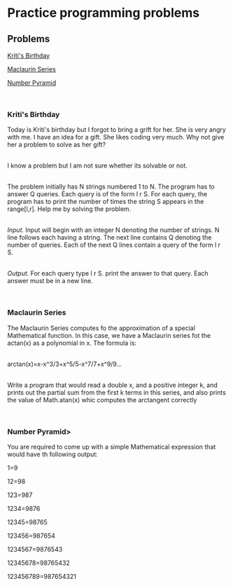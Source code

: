 # Practice programming problems
<h2>Problems</h2>
<a href="kriti">Kriti's Birthday</a><p>
<a href="maclaurin">Maclaurin Series</a><p>
<a href="pyramid">Number Pyramid</a><p>
</br>

<a name="kriti"></a>
<h3>Kriti's Birthday</h3>
Today is Kriti's birthday but I forgot to bring a grift for her. She is very angry with me. I have an idea for a gift. She likes coding very much. Why not give her a problem to solve as her gift?<p>
</br>
I know a problem but I am not sure whether its solvable or not.<p>
</br>
The problem initially has N strings numbered 1 to N. The program has to answer Q queries. Each query is of the form l r S. For each query, the program has to print the number of times the string S appears in the range[l,r]. Help me by solving the problem.<p>
</br>
<i>Input. </i>Input will begin with an integer N denoting the number of strings. N line follows each having a string. The next line contains Q denoting the number of queries. Each of the next Q lines contain a query of the form l r S.<p>
</br>
<i>Output. </i>For each query type l r S. print the answer to that query. Each answer must be in a new line.<p>
</br>

<a name="maclaurin"></a>
<h3>Maclaurin Series</h3>
The Maclaurin Series computes fo the approximation of a special Mathematical function. In this case, we have a Maclaurin series fot the actan(x) as a polynomial in x. The formula is: <p>
</br>
arctan(x)=x-x^3/3+x^5/5-x^7/7+x^9/9... <p>
</br>
Write a program that would read a double x, and a positive integer k, and prints out the partial sum from the first k terms in this series, and also prints the value of Math.atan(x) whic computes the arctangent correctly<p>
</br>

<a name="pyramid"></a>
<h3>Number Pyramid></h3>
You are required to come up with a simple Mathematical expression that would have th following output:<p>
        1=9<p>
       12=98<p>
      123=987<p>
     1234=9876<p>
    12345=98765<p>
   123456=987654<p>
  1234567=9876543<p>
 12345678=98765432<p>
123456789=987654321
